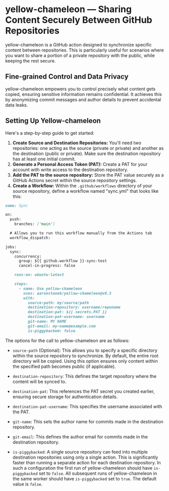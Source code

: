 # yellow-chameleon — Sharing Content Securely Between GitHub Repositories

yellow-chameleon is a GitHub action designed to synchronize specific content between repositories. This is particularly useful for scenarios where you want to share a portion of a private repository with the public, while keeping the rest secure.

## Fine-grained Control and Data Privacy

yellow-chameleon empowers you to control precisely what content gets copied, ensuring sensitive information remains confidential. It achieves this by anonymizing commit messages and author details to prevent accidental data leaks.

## Setting Up Yellow-chameleon

Here's a step-by-step guide to get started:

1. **Create Source and Destination Repositories:** You'll need two repositories: one acting as the source (private or private) and another as the destination (public or private). Make sure the destination repository has at least one initial commit.
2. **Generate a Personal Access Token (PAT):** Create a PAT for your account with write access to the destination repository.
3. **Add the PAT to the source repository:** Store the PAT value securely as a GitHub Actions secret within the source repository settings.
4. **Create a Workflow:** Within the `.github/workflows` directory of your source repository, define a workflow named "sync.yml" that looks like this:

```md
name: Sync

on:
  push:
    branches: ['main']

  # Allows you to run this workflow manually from the Actions tab
  workflow_dispatch:

jobs:
  sync:
    concurrency:
      group: ${{ github.workflow }}-sync-test
      cancel-in-progress: false

    runs-on: ubuntu-latest

    steps:
      - name: Use yellow-chameleon
        uses: aaronstanek/yellow-chameleon@v0.3
        with:
          source-path: my/source/path
          destination-repository: username/reponame
          destination-pat: ${{ secrets.PAT }}
          destination-pat-username: username
          git-name: MY NAME
          git-email: my-name@example.com
          is-piggybacked: false
```

The options for the call to yellow-chameleon are as follows:

- `source-path` (Optional): This allows you to specify a specific directory within the source repository to synchronize. By default, the entire root directory will be copied. Using this option ensures only content within the specified path becomes public (if applicable).

- `destination-repository`: This defines the target repository where the content will be synced to.

- `destination-pat`: This references the PAT secret you created earlier, ensuring secure storage for authentication details.

- `destination-pat-username`: This specifies the username associated with the PAT.

- `git-name`: This sets the author name for commits made in the destination repository.

- `git-email`: This defines the author email for commits made in the destination repository.

- `is-piggybacked`: A single source repository can feed into multiple destination repositories using only a single action. This is significantly faster than running a separate action for each destination repository. In such a configuration the first run of yellow-chameleon should have `is-piggybacked` set to `false`. All subsequent runs of yellow-chameleon in the same worker should have `is-piggybacked` set to `true`. The default value is `false`.
